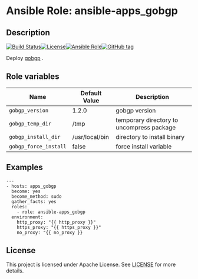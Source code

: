 # Ansible Role: ansible-apps_gobgp

## Description

[![Build Status](https://travis-ci.com/lotusnoir/ansible-apps_gobgp.svg?branch=master)](https://travis-ci.com/lotusnoir/ansible-apps_gobgp)[![License](https://img.shields.io/badge/license-Apache--2.0-brightgreen)](https://opensource.org/licenses/Apache-2.0)[![Ansible Role](https://img.shields.io/badge/ansible%20role-apps__gobgp-blue)](https://galaxy.ansible.com/lotusnoir/ansible-apps_gobgp/)[![GitHub tag](https://img.shields.io/badge/version-latest-blue)](https://github.com/lotusnoir/ansible-apps_gobgp/tags)

Deploy [gobgp](https://github.com/osrg/gobgp) .

## Role variables

| Name           | Default Value | Description                        |
| -------------- | ------------- | -----------------------------------|
| `gobgp_version` | 1.2.0 | gobgp version |
| `gobgp_temp_dir` | /tmp | temporary directory to uncompress package |
| `gobgp_install_dir` | /usr/local/bin | directory to install binary |
| `gobgp_force_install` | false | force install variable |

## Examples

	---
	- hosts: apps_gobgp
	  become: yes
	  become_method: sudo
	  gather_facts: yes
	  roles:
	    - role: ansible-apps_gobgp
	  environment: 
	    http_proxy: "{{ http_proxy }}"
	    https_proxy: "{{ https_proxy }}"
	    no_proxy: "{{ no_proxy }}

## License

This project is licensed under Apache License. See [LICENSE](/LICENSE) for more details.
